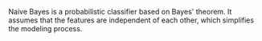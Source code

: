 Naive Bayes is a probabilistic classifier based on Bayes' theorem. It assumes that the features are independent of each other, which simplifies the modeling process.
